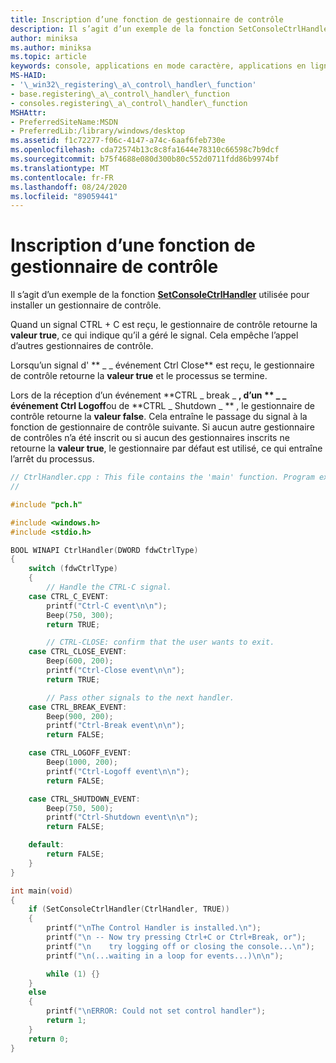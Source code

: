 ```yaml
---
title: Inscription d’une fonction de gestionnaire de contrôle
description: Il s’agit d’un exemple de la fonction SetConsoleCtrlHandler utilisée pour installer un gestionnaire de contrôle.
author: miniksa
ms.author: miniksa
ms.topic: article
keywords: console, applications en mode caractère, applications en ligne de commande, applications Terminal Server, API de console
MS-HAID:
- '\_win32\_registering\_a\_control\_handler\_function'
- base.registering\_a\_control\_handler\_function
- consoles.registering\_a\_control\_handler\_function
MSHAttr:
- PreferredSiteName:MSDN
- PreferredLib:/library/windows/desktop
ms.assetid: f1c72277-f06c-4147-a74c-6aaf6feb730e
ms.openlocfilehash: cda72574b13c8c8fa1644e78310c66598c7b9dcf
ms.sourcegitcommit: b75f4688e080d300b80c552d0711fdd86b9974bf
ms.translationtype: MT
ms.contentlocale: fr-FR
ms.lasthandoff: 08/24/2020
ms.locfileid: "89059441"
---
```

# <a name="registering-a-control-handler-function"></a>Inscription d’une fonction de gestionnaire de contrôle


Il s’agit d’un exemple de la fonction [**SetConsoleCtrlHandler**](setconsolectrlhandler.md) utilisée pour installer un gestionnaire de contrôle.

Quand un signal CTRL + C est reçu, le gestionnaire de contrôle retourne la **valeur true**, ce qui indique qu’il a géré le signal. Cela empêche l’appel d’autres gestionnaires de contrôle.

Lorsqu’un signal d' ** \_ \_ événement Ctrl Close** est reçu, le gestionnaire de contrôle retourne la **valeur true** et le processus se termine.

Lors de la réception d’un événement **CTRL \_ break \_ **, d’un ** \_ \_ événement Ctrl Logoff**ou de **CTRL \_ Shutdown \_ ** , le gestionnaire de contrôle retourne la **valeur false**. Cela entraîne le passage du signal à la fonction de gestionnaire de contrôle suivante. Si aucun autre gestionnaire de contrôles n’a été inscrit ou si aucun des gestionnaires inscrits ne retourne la **valeur true**, le gestionnaire par défaut est utilisé, ce qui entraîne l’arrêt du processus.

```C
// CtrlHandler.cpp : This file contains the 'main' function. Program execution begins and ends there.
//

#include "pch.h"

#include <windows.h> 
#include <stdio.h> 

BOOL WINAPI CtrlHandler(DWORD fdwCtrlType)
{
    switch (fdwCtrlType)
    {
        // Handle the CTRL-C signal. 
    case CTRL_C_EVENT:
        printf("Ctrl-C event\n\n");
        Beep(750, 300);
        return TRUE;

        // CTRL-CLOSE: confirm that the user wants to exit. 
    case CTRL_CLOSE_EVENT:
        Beep(600, 200);
        printf("Ctrl-Close event\n\n");
        return TRUE;

        // Pass other signals to the next handler. 
    case CTRL_BREAK_EVENT:
        Beep(900, 200);
        printf("Ctrl-Break event\n\n");
        return FALSE;

    case CTRL_LOGOFF_EVENT:
        Beep(1000, 200);
        printf("Ctrl-Logoff event\n\n");
        return FALSE;

    case CTRL_SHUTDOWN_EVENT:
        Beep(750, 500);
        printf("Ctrl-Shutdown event\n\n");
        return FALSE;

    default:
        return FALSE;
    }
}

int main(void)
{
    if (SetConsoleCtrlHandler(CtrlHandler, TRUE))
    {
        printf("\nThe Control Handler is installed.\n");
        printf("\n -- Now try pressing Ctrl+C or Ctrl+Break, or");
        printf("\n    try logging off or closing the console...\n");
        printf("\n(...waiting in a loop for events...)\n\n");

        while (1) {}
    }
    else
    {
        printf("\nERROR: Could not set control handler");
        return 1;
    }
    return 0;
}
```

 

 




